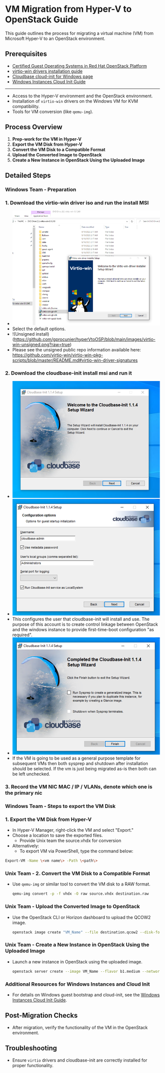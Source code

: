 # VM Migration from Hyper-V to OpenStack Guide

This guide outlines the process for migrating a virtual machine (VM) from Microsoft Hyper-V to an OpenStack environment.

## Prerequisites
- [Certified Guest Operating Systems in Red Hat OpenStack Platform](https://access.redhat.com/articles/973163)
- [virtio-win drivers installation guide](https://github.com/)
- [Cloudbase cloud-init for Windows page](https://github.com/cloudbase/cloudbase-init)
- [Windows Instances Cloud Init Guide](https://github.com/gprocunier/dcib/blob/main/openstack/misc/windows-instances-cloud-init.md)
---

- Access to the Hyper-V environment and the OpenStack environment.
- Installation of `virtio-win` drivers on the Windows VM for KVM compatibility.
- Tools for VM conversion (like `qemu-img`).

## Process Overview

1. **Prep-work for the VM in Hyper-V**
2. **Export the VM Disk from Hyper-V**
3. **Convert the VM Disk to a Compatible Format**
4. **Upload the Converted Image to OpenStack**
5. **Create a New Instance in OpenStack Using the Uploaded Image**

## Detailed Steps

### Windows Team - Preparation
### 1. Download the virtio-win driver iso and run the install MSI
- ![Splash Screen](https://github.com/gprocunier/hyperVtoOSP/blob/main/images/virtio-win-install.png?raw=true)
- Select the default options.
- !(Unsigned install)(https://github.com/gprocunier/hyperVtoOSP/blob/main/images/virtio-win-unsigned.png?raw=true)
- Please see the unsigned public repo information available here: https://github.com/virtio-win/virtio-win-pkg-scripts/blob/master/README.md#virtio-win-driver-signatures

### 2. Download the cloudbase-init install msi and run it
- ![Splash Screen](https://github.com/gprocunier/hyperVtoOSP/blob/main/images/cloudbase-install.png?raw=true)
- ![Service Configuration](https://github.com/gprocunier/hyperVtoOSP/blob/main/images/cloudbase-config.png?raw=true)
- This configures the user that cloudbase-init will install and use.  The purpose of this account is to create control linkage between OpenStack and the windows instance to provide first-time-boot configuration "as required".
- ![Installation Finish](https://github.com/gprocunier/hyperVtoOSP/blob/main/images/cloudbase-finish.png?raw=true)
- If the VM is going to be used as a general purpose template for subsequent VMs then both sysprep and shutdown after installation should be selected.  If the vm is just being migrated as-is then both can be left unchecked.

### 3. Record the VM NIC MAC / IP / VLANs, denote which one is the primary nic

### Windows Team - Steps to export the VM Disk
### 1. Export the VM Disk from Hyper-V
- In Hyper-V Manager, right-click the VM and select "Export."
- Choose a location to save the exported files.
    - Provide Unix team the source.vhdx for conversion
- Alternatively:
  - To export VM via PowerShell, type the command below:
```bash
Export-VM -Name \<vm name\> -Path \<path\>
```
### Unix Team - 2. Convert the VM Disk to a Compatible Format

- Use `qemu-img` or similar tool to convert the VM disk to a RAW format.

  ```bash
  qemu-img convert -p -f vhdx -O raw source.vhdx destination.raw
  ```

### Unix Team - Upload the Converted Image to OpenStack

- Use the OpenStack CLI or Horizon dashboard to upload the QCOW2 image.

  ```bash
  openstack image create "VM_Name" --file destination.qcow2 --disk-format raw --container-format bare --public
  ```

### Unix Team - Create a New Instance in OpenStack Using the Uploaded Image

- Launch a new instance in OpenStack using the uploaded image.

  ```bash
  openstack server create --image VM_Name --flavor b1.medium --network private_network VM_Instance_Name
  ```

### Additional Resources for Windows Instances and Cloud Init

- For details on Windows guest bootstrap and cloud-init, see the [Windows Instances Cloud Init Guide](https://github.com/gprocunier/dcib/blob/main/openstack/misc/windows-instances-cloud-init.md).

## Post-Migration Checks

- After migration, verify the functionality of the VM in the OpenStack environment.

## Troubleshooting

- Ensure `virtio` drivers and cloudbase-init are correctly installed for proper functionality.
